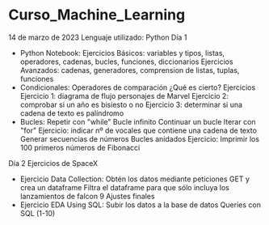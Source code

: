 # Curso_Machine_Learning
14 de marzo de 2023
Lenguaje utilizado: Python
Día 1
  - Python Notebook:
      Ejercicios Básicos: variables y tipos, listas, operadores, cadenas, bucles, funciones, diccionarios
      Ejercicios Avanzados: cadenas, generadores, comprension de listas, tuplas, funciones
  - Condicionales:
      Operadores de comparación
      ¿Qué es cierto?
      Ejercicios
        Ejercicio 1: diagrama de flujo personajes de Marvel
        Ejercicio 2: comprobar si un año es bisiesto o no
        Ejercicio 3: determinar si una cadena de texto es palíndromo
  - Bucles:
      Repetir con "while"
        Bucle infinito
        Continuar un bucle
      Iterar con "for"
        Ejercicio: indicar nº de vocales que contiene una cadena de texto
      Generar secuencias de números
        Bucles anidados
        Ejercicio: Imprimir los 100 primeros números de Fibonacci
        
Día 2 
Ejercicios de SpaceX
- Ejercicio Data Collection:
    Obtén los datos mediante peticiones GET y crea un dataframe
    Filtra el dataframe para que sólo incluya los lanzamientos de falcon 9
    Ajustes finales
- Ejercicio EDA Using SQL:
    Subir los datos a la base de datos
    Queries con SQL (1-10)
  
